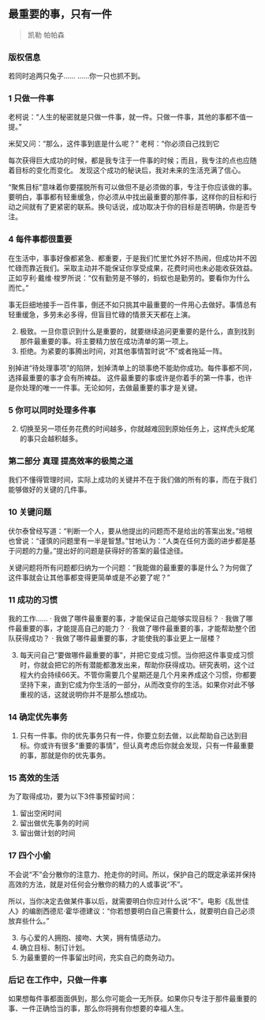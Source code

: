 ## 最重要的事，只有一件
> 凯勒 帕帕森

### 版权信息

若同时追两只兔子……
……你一只也抓不到。

### 1 只做一件事

老柯说：“人生的秘密就是只做一件事，就一件。只做一件事，其他的事都不值一提。”

米契又问：“那么，这件事到底是什么呢？”
老柯：“你必须自己找到它

每次获得巨大成功的时候，都是我专注于一件事的时候；而且，我专注的点也应随着目标的变化而变化。
发现这个成功的秘诀后，我对未来的生活充满了信心。

“聚焦目标”意味着你要摆脱所有可以做但不是必须做的事，专注于你应该做的事。要明白，事事都有轻重缓急，你必须从中找出最重要的那件事，这样你的目标和行动之间就有了更紧密的联系。换句话说，成功取决于你的目标是否明确，你是否专注。

### 4 每件事都很重要

在生活中，事事好像都紧急、都重要，于是我们忙里忙外好不热闹，但成功并不因忙碌而靠近我们。采取主动并不能保证你享受成果，花费时间也未必能收获效益。
正如亨利·戴维·梭罗所说：“仅有勤劳是不够的，蚂蚁也是勤劳的。要看你为什么而忙。”

事无巨细地接手一百件事，倒还不如只挑其中最重要的一件用心去做好。事情总有轻重缓急，多劳未必多得，但盲目忙碌的情景天天都在上演。

2. 极致。一旦你意识到什么是重要的，就要继续追问更重要的是什么，直到找到那件最重要的事。将主要精力放在成功清单的第一项上。
3. 拒绝。为紧要的事腾出时间，对其他事情暂时说“不”或者拖延一阵。

别掉进“待处理事项”的陷阱，划掉清单上的琐事绝不能助你成功。每件事都不同，选择最重要的事才会有所裨益。
这件最重要的事或许是你着手的第一件事，也许是你处理的唯一一件事。无论如何，去做最重要的事才是关键。

### 5 你可以同时处理多件事

2. 切换至另一项任务花费的时间越多，你就越难回到原始任务上，这样虎头蛇尾的事只会越积越多。

### 第二部分 真理 提高效率的极简之道

我们不懂得管理时间，实际上成功的关键并不在于我们做的所有的事，而在于我们能够做好的关键的几件事。

### 10 关键问题

伏尔泰曾经写道：“判断一个人，要从他提出的问题而不是给出的答案出发。”培根也曾说：“谨慎的问题里有一半是智慧。”甘地认为：“人类在任何方面的进步都是基于问题的力量。”提出好的问题是获得好的答案的最佳途径。

关键问题将所有问题都归纳为一个问题：“我能做的最重要的事是什么？为何做了这件事就会让其他事都变得更简单或是不必要了呢？”

### 11 成功的习惯

我的工作……
· 我做了哪件最重要的事，才能保证自己能够实现目标？
· 我做了哪件最重要的事，才能提高自己的能力？
· 我做了哪件最重要的事，才能帮助整个团队获得成功？
· 我做了哪件最重要的事，才能使我的事业更上一层楼？

3. 每天问自己“要做哪件最重要的事”，并把它变成习惯。当你把这件事变成习惯时，你就会把它的所有潜能都激发出来，帮助你获得成功。研究表明，这个过程大约会持续66天。不管你需要几个星期还是几个月来养成这个习惯，你都要坚持下来，直到它成为你生活的一部分，从而改变你的生活。如果你对此不够重视的话，这就说明你并不是那么想成功。

### 14 确定优先事务

1. 只有一件事。你的优先事务只有一件，你要立刻去做，以此帮助自己达到目标。你或许有很多“重要的事情”，但认真考虑后你就会发现，只有一件最重要的事，那就是你的优先事务。

### 15 高效的生活

为了取得成功，要为以下3件事预留时间：
1. 留出空闲时间
2. 留出做优先事务的时间
3. 留出做计划的时间

### 17 四个小偷

不会说“不”会分散你的注意力、抢走你的时间。所以，保护自己的既定承诺并保持高效的方法，就是对任何会分散你的精力的人或事说“不”。

所以，当你决定去做某件事以后，就需要明白你应对什么说“不”。电影《乱世佳人》的编剧西德尼·霍华德建议：“你若想要明白自己需要什么，就要明白自己必须放弃些什么。”

3. 与心爱的人拥抱、接吻、大笑，拥有情感动力。
4. 确立目标、制订计划。
5. 为最重要的一件事留出时间，充实自己的商务动力。

### 后记 在工作中，只做一件事

如果想每件事都面面俱到，那么你可能会一无所获。如果你只专注于那件最重要的事、一件正确恰当的事，那么你将拥有你想要的幸福人生。
